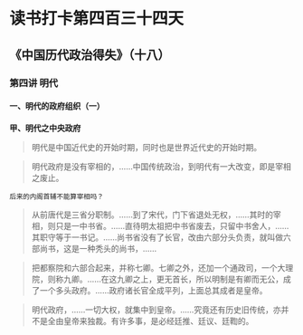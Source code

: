 读书打卡第四百三十四天
===

《中国历代政治得失》（十八）
---
### 第四讲 明代

#### 一、明代的政府组织（一）

**甲、明代之中央政府**

> 明代是中国近代史的开始时期，同时也是世界近代史的开始时期。

> 明代政府是没有宰相的，……中国传统政治，到明代有一大改变，即是宰相之废止。
```
后来的内阁首辅不能算宰相吗？
```
> 从前唐代是三省分职制。……到了宋代，门下省退处无权，……其时的宰相，则只是一中书省。……直待明太祖把中书省废去，只留中书舍人，……其职守等于一书记。……尚书省没有了长官，改由六部分头负责，就叫做六部尚书，这是一种秃头的尚书，……

> 把都察院和六部合起来，并称七卿。七卿之外，还加一个通政司，一个大理院，则称九卿。……在这九卿之上，更无首长，所以明制是有卿而无公，成了一个多头政府。……政府诸长官全成平列，上面总其成者是皇帝。

> 明代政府，……一切大权，就集中到皇帝。……究竟还有历史旧传统，亦并不是全由皇帝来独裁。有许多事，是必经廷推、廷议、廷鞫的。